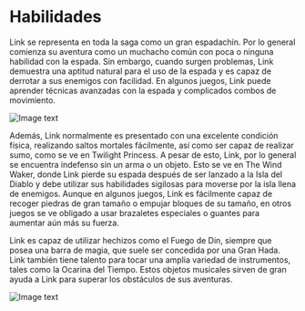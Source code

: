 # Habilidades

Link se representa en toda la saga como un gran espadachín. Por lo general comienza su aventura como un muchacho común con poca o ninguna habilidad con la espada. Sin embargo, cuando surgen problemas, Link demuestra una aptitud natural para el uso de la espada y es capaz de derrotar a sus enemigos con facilidad. En algunos juegos, Link puede aprender técnicas avanzadas con la espada y complicados combos de movimiento.

![Image text](https://github.com/Ucastro20/git_gihub_gen43/blob/master/img/Asuka6.jpg)

Además, Link normalmente es presentado con una excelente condición física, realizando saltos mortales fácilmente, así como ser capaz de realizar sumo, como se ve en Twilight Princess. A pesar de esto, Link, por lo general se encuentra indefenso sin un arma o un objeto. Esto se ve en The Wind Waker, donde Link pierde su espada después de ser lanzado a la Isla del Diablo y debe utilizar sus habilidades sigilosas para moverse por la isla llena de enemigos. Aunque en algunos juegos, Link es fácilmente capaz de recoger piedras de gran tamaño o empujar bloques de su tamaño, en otros juegos se ve obligado a usar brazaletes especiales o guantes para aumentar aún más su fuerza.



Link es capaz de utilizar hechizos como el Fuego de Din, siempre que posea una barra de magia, que suele ser concedida por una Gran Hada. Link también tiene talento para tocar una amplia variedad de instrumentos, tales como la Ocarina del Tiempo. Estos objetos musicales sirven de gran ayuda a Link para superar los obstáculos de sus aventuras.

![Image text](https://github.com/Ucastro20/git_gihub_gen43/blob/master/img/Asuka7.png)

